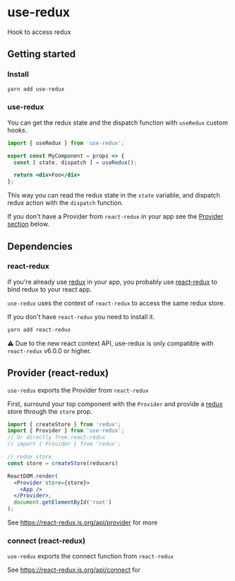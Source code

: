 # use-redux

Hook to access redux

## Getting started

### Install

```sh
yarn add use-redux
```

### use-redux
You can get the redux state and the dispatch function with `useRedux` custom hooks.

```jsx
import { useRedux } from 'use-redux';

export const MyComponent = props => {
  const [ state, dispatch ] = useRedux();

  return <div>Foo</div>
};
```

This way you can read the redux state in the `state` variable, and dispatch redux action with the `dispatch` function.

If you don't have a Provider from `react-redux` in your app see the [Provider section](#provider-react-redux) below.

## Dependencies
### react-redux
If you're already use [redux](https://redux.js.org/) in your app, you probably use [react-redux](https://react-redux.js.org/) to bind redux to your react app.

`use-redux` uses the context of `react-redux` to access the same redux store. 

If you don't have `react-redux` you need to install it.

```sh
yarn add react-redux
```

:warning: Due to the new react context API, use-redux is only compatible with `react-redux` v6.0.0 or higher.

## Provider (react-redux)

`use-redux` exports the Provider from `react-redux`

First, surround your top component with the `Provider` and provide a [redux](https://redux.js.org/) store through the `store` prop.

```jsx
import { createStore } from 'redux';
import { Provider } from 'use-redux';
// Or directly from react-redux 
// import { Provider } from 'redux';

// redux store
const store = createStore(reducers)

ReactDOM.render(
  <Provider store={store}>
    <App />
  </Provider>,
  document.getElementById('root')
);
```

See https://react-redux.js.org/api/provider for more

### connect (react-redux)

`use-redux` exports the connect function from `react-redux`

See https://react-redux.js.org/api/connect for



